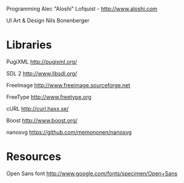 Programming
	Alec "Aloshi" Lofquist - http://www.aloshi.com

UI Art & Design
	Nils Bonenberger


Libraries
=========

PugiXML
	http://pugixml.org/

SDL 2
	http://www.libsdl.org/

FreeImage
	http://www.freeimage.sourceforge.net

FreeType
	http://www.freetype.org

cURL
	http://curl.haxx.se/

Boost
	http://www.boost.org/

nanosvg
	https://github.com/memononen/nanosvg

Resources
=========

Open Sans font
	http://www.google.com/fonts/specimen/Open+Sans